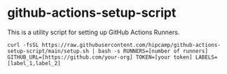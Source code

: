 # github-actions-setup-script
This is a utility script for setting up GitHub Actions Runners.

`curl -fsSL https://raw.githubusercontent.com/hipcamp/github-actions-setup-script/main/setup.sh | bash -s RUNNERS=[number of runners] GITHUB_URL=[https://github.com/your-org] TOKEN=[your token] LABELS=[label_1,label_2]`
